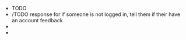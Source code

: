 - TODO
- /TODO response for if someone is not logged in, tell them if their have an account feedback
-
-